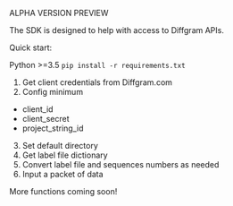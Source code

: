 
ALPHA VERSION PREVIEW

The SDK is designed to help with access to Diffgram APIs.

Quick start:

Python >=3.5
`pip install -r requirements.txt`

1) Get client credentials from Diffgram.com
2) Config minimum 
* client_id
* client_secret
* project_string_id
3) Set default directory
4) Get label file dictionary
5) Convert label file and sequences numbers as needed
6) Input a packet of data


More functions coming soon!



